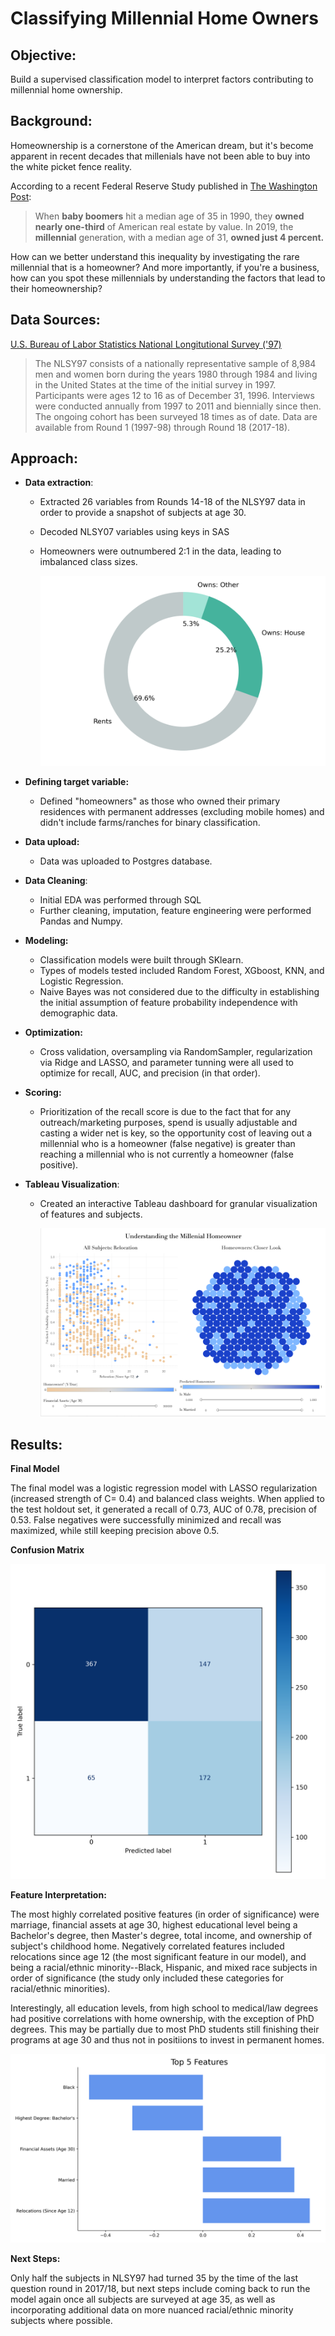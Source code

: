 # Classifying Millennial Home Owners

## Objective:

Build a supervised classification model to interpret factors contributing to millennial home ownership. 

## Background:

Homeownership is a cornerstone of the American dream, but it's become apparent in recent decades that millenials have not been able to buy into the white picket fence reality. 

According to a recent Federal Reserve Study published in [The Washington Post](https://www.washingtonpost.com/business/2020/01/20/millennials-share-us-housing-market-small-shrinking/):

> When **baby boomers** hit a median age of 35 in 1990, they **owned nearly one-third** of American real estate by value. In 2019, the **millennial** generation, with a median age of 31, **owned just 4 percent.**

How can we better understand this inequality by investigating the rare millennial that is a homeowner? And more importantly, if you're a business, how can you spot these millennials by understanding the factors that lead to their homeownership?

## Data Sources:

[U.S. Bureau of Labor Statistics National Longitutional Survey ('97)](https://www.bls.gov/nls/nlsy97.htm) 

> The NLSY97 consists of a nationally representative sample of 8,984 men and women born during the years 1980 through 1984 and living in the United States at the time of the initial survey in 1997. Participants were ages 12 to 16 as of December 31, 1996. Interviews were conducted annually from 1997 to 2011 and biennially since then. The ongoing cohort has been surveyed 18 times as of date. Data are available from Round 1 (1997-98) through Round 18 (2017-18).
>



## Approach: 

- **Data extraction**:

  - Extracted 26 variables from Rounds 14-18 of the NLSY97 data in order to provide a snapshot of subjects at age 30. 

  - Decoded NLSY07 variables using keys in SAS

  - Homeowners were outnumbered 2:1 in the data, leading to imbalanced class sizes. 

    ![](Visualizations/piechart.png)

- **Defining  target variable:** 

  - Defined "homeowners" as those who owned their primary residences with permanent addresses (excluding mobile homes) and didn't include farms/ranches for binary classification. 

- **Data upload:**

  - Data was uploaded to Postgres database.

- **Data Cleaning**:

  -  Initial EDA was performed through SQL
  -  Further cleaning, imputation, feature engineering were performed Pandas and Numpy. 

- **Modeling:**

  - Classification models were built through SKlearn. 
  - Types of models tested included Random Forest, XGboost, KNN, and Logistic Regression.
  - Naive Bayes was not considered due to the difficulty in establishing the initial assumption of feature probability independence with demographic data. 

- **Optimization:**

  - Cross validation, oversampling via RandomSampler, regularization via Ridge and LASSO, and parameter tunning were all used to optimize for recall, AUC, and precision (in that order). 

- **Scoring:**

  - Prioritization of the recall score is due to the fact that for any outreach/marketing purposes, spend is usually adjustable and casting a wider net is key, so the opportunity cost of leaving out a millennial who is a homeowner (false negative) is greater than reaching a millennial who is not currently a homeowner (false positive). 

- **Tableau Visualization**:

  - Created an interactive Tableau dashboard for granular visualization of features and subjects.

    ![](Visualizations/Tableau/tableau_dash.png)

## Results:

**Final Model** 

The final model was a logistic regression model with LASSO regularization (increased strength of C= 0.4) and balanced class weights. When applied to the test holdout set, it generated a recall of 0.73, AUC of 0.78, precision of 0.53.  False negatives were successfully minimized and recall was maximized, while still keeping precision above 0.5. 

**Confusion Matrix**

![](Visualizations/confusion_matrix.png)



**Feature Interpretation:**

The most highly correlated positive features (in order of significance) were marriage, financial assets at age 30, highest educational level being a Bachelor's degree, then Master's degree, total income, and ownership of subject's childhood home. Negatively correlated features included relocations since age 12 (the most significant feature in our model), and being a racial/ethnic minority--Black, Hispanic, and mixed race subjects in order of significance (the study only included these categories for racial/ethnic minorities). 

Interestingly, all education levels, from high school to medical/law degrees had positive correlations with home ownership, with the exception of PhD degrees. This may be partially due to most PhD students still finishing their programs at age 30 and thus not in positiions to invest in permanent homes. 

![](Visualizations/Top_5_features.png)

**Next Steps:**

Only half the subjects in NLSY97 had turned 35 by the time of the last question round in 2017/18, but next steps include coming back to run the model again once all subjects are surveyed at age 35, as well as  incorporating additional data on more nuanced racial/ethnic minority subjects where possible.



